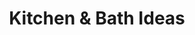 ---
title: "Kitchen & Bath Ideas"
url: /clearwater/kitchen-und-bath-ideas/
shop: Haushaltsartikel
---